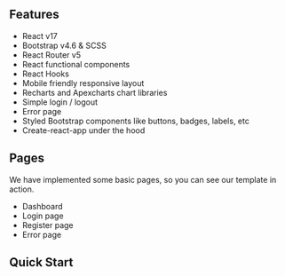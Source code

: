 

## Features

* React v17
* Bootstrap v4.6 & SCSS
* React Router v5
* React functional components
* React Hooks
* Mobile friendly responsive layout
* Recharts and Apexcharts chart libraries
* Simple login / logout
* Error page
* Styled Bootstrap components like buttons, badges, labels, etc
* Create-react-app under the hood

## Pages

We have implemented some basic pages, so you can see our template in action.

* Dashboard
* Login page
* Register page
* Error page

## Quick Start
